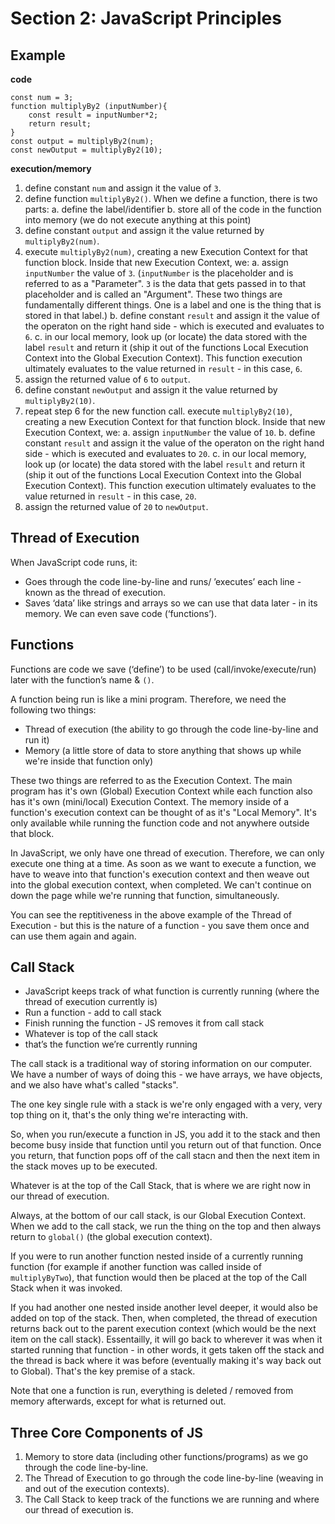 # Section 2: JavaScript Principles

## Example

**code**

```
const num = 3;
function multiplyBy2 (inputNumber){
	const result = inputNumber*2;
	return result;
}
const output = multiplyBy2(num);
const newOutput = multiplyBy2(10);
```

**execution/memory**

1. define constant `num` and assign it the value of `3`.
2. define function `multiplyBy2()`. When we define a function, there is two parts:
	a. define the label/identifier
	b. store all of the code in the function into memory (we do not execute anything at this point)
3. define constant `output` and assign it the value returned by `multiplyBy2(num)`.
4. execute `multiplyBy2(num)`, creating a new Execution Context for that function block. Inside that new Execution Context, we:
	a. assign `inputNumber` the value of `3`. (`inputNumber` is the placeholder and is referred to as a "Parameter". `3` is the data that gets passed in to that placeholder and is called an "Argument". These two things are fundamentally different things. One is a label and one is the thing that is stored in that label.)
	b. define constant `result` and assign it the value of the operaton on the right hand side - which is executed and evaluates to `6`.
	c. in our local memory, look up (or locate) the data stored with the label `result` and return it (ship it out of the functions Local Execution Context into the Global Execution Context). This function execution ultimately evaluates to the value returned in `result` - in this case, `6`.
5. assign the returned value of `6` to `output`.
6. define constant `newOutput` and assign it the value returned by `multiplyBy2(10)`.
7. repeat step 6 for the new function call. execute `multiplyBy2(10)`, creating a new Execution Context for that function block. Inside that new Execution Context, we:
	a. assign `inputNumber` the value of `10`.
	b. define constant `result` and assign it the value of the operaton on the right hand side - which is executed and evaluates to `20`.
	c. in our local memory, look up (or locate) the data stored with the label `result` and return it (ship it out of the functions Local Execution Context into the Global Execution Context). This function execution ultimately evaluates to the value returned in `result` - in this case, `20`.
8. assign the returned value of `20` to `newOutput`.

## Thread of Execution

When JavaScript code runs, it:

- Goes through the code line-by-line and runs/ ’executes’ each line - known as the thread of execution.
- Saves ‘data’ like strings and arrays so we can use that data later - in its memory. We can even save code (‘functions’).

## Functions

Functions are code we save (‘define’) to be used (call/invoke/execute/run) later with the function’s name & `()`.

A function being run is like a mini program. Therefore, we need the following two things:

- Thread of execution (the ability to go through the code line-by-line and run it)
- Memory (a little store of data to store anything that shows up while we're inside that function only)

These two things are referred to as the Execution Context. The main program has it's own (Global) Execution Context while each function also has it's own (mini/local) Execution Context. The memory inside of a function's execution context can be thought of as it's "Local Memory". It's only available while running the function code and not anywhere outside that block.

In JavaScript, we only have one thread of execution. Therefore, we can only execute one thing at a time. As soon as we want to execute a function, we have to weave into that function's execution context and then weave out into the global execution context, when completed. We can't continue on down the page while we're running that function, simultaneously.

You can see the reptitiveness in the above example of the Thread of Execution - but this is the nature of a function - you save them once and can use them again and again.

## Call Stack

- JavaScript keeps track of what function is currently running (where the thread of execution currently is)
- Run a function - add to call stack
- Finish running the function - JS removes it from call stack
- Whatever is top of the call stack
- that’s the function we’re currently running

The call stack is a traditional way of storing information on our computer. We have a number of ways of doing this - we have arrays, we have objects, and we also have what's called "stacks".

The one key single rule with a stack is we're only engaged with a very, very top thing on it, that's the only thing we're interacting with.

So, when you run/execute a function in JS, you add it to the stack and then become busy inside that function until you return out of that function. Once you return, that function pops off of the call stacn and then the next item in the stack moves up to be executed.

Whatever is at the top of the Call Stack, that is where we are right now in our thread of execution.

Always, at the bottom of our call stack, is our Global Execution Context. When we add to the call stack, we run the thing on the top and then always return to `global()` (the global execution context).

If you were to run another function nested inside of a currently running function (for example if another function was called inside of `multiplyByTwo`), that function would then be placed at the top of the Call Stack when it was invoked.

If you had another one nested inside another level deeper, it would also be added on top of the stack. Then, when completed, the thread of execution returns back out to the parent execution context (which would be the next item on the call stack). Essentailly, it will go back to wherever it was when it started running that function - in other words, it gets taken off the stack and the thread is back where it was before (eventually making it's way back out to Global). That's the key premise of a stack.

Note that one a function is run, everything is deleted / removed from memory afterwards, except for what is returned out.

## Three Core Components of JS

1. Memory to store data (including other functions/programs) as we go through the code line-by-line.
2. The Thread of Execution to go through the code line-by-line (weaving in and out of the execution contexts).
3. The Call Stack to keep track of the functions we are running and where our thread of execution is.